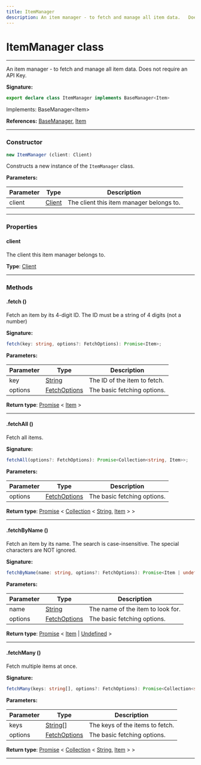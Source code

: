 ```yaml
---
title: ItemManager
description: An item manager - to fetch and manage all item data.   Does not require an API Key.
---
```


# ItemManager class

---

An item manager - to fetch and manage all item data.   Does not require an API Key.

**Signature:**

```ts
export declare class ItemManager implements BaseManager<Item> 
```

Implements: BaseManager&lt;Item&gt;

**References:** [BaseManager](/api/basemanager), [Item](/api/item)

---

### Constructor

```ts
new ItemManager (client: Client)
```

Constructs a new instance of the `ItemManager` class.

**Parameters:**

| Parameter | Type | Description |
| --------- | ---- | ----------- |
| client | [Client](/api/client) | The client this item manager belongs to. |
---

### Properties

#### client

The client this item manager belongs to.



**Type**: [Client](/api/client)

---

### Methods

#### .fetch ()

Fetch an item by its 4-digit ID. The ID must be a string of 4 digits (not a number)




**Signature:**

```ts
fetch(key: string, options?: FetchOptions): Promise<Item>;
```

**Parameters:**

| Parameter | Type | Description |
| --------- | ---- | ----------- |
| key | [String](https://developer.mozilla.org/en-US/docs/Web/JavaScript/Reference/Global_Objects/String) | The ID of the item to fetch. |
| options | [FetchOptions](/api/fetchoptions) | The basic fetching options. |

**Return type**: [Promise](https://developer.mozilla.org/en-US/docs/Web/JavaScript/Reference/Global_Objects/Promise) \< [Item](/api/item) \>

---

#### .fetchAll ()

Fetch all items.




**Signature:**

```ts
fetchAll(options?: FetchOptions): Promise<Collection<string, Item>>;
```

**Parameters:**

| Parameter | Type | Description |
| --------- | ---- | ----------- |
| options | [FetchOptions](/api/fetchoptions) | The basic fetching options. |

**Return type**: [Promise](https://developer.mozilla.org/en-US/docs/Web/JavaScript/Reference/Global_Objects/Promise) \< [Collection](https://discord.js.org/#/docs/collection/stable/class/Collection) \< [String](https://developer.mozilla.org/en-US/docs/Web/JavaScript/Reference/Global_Objects/String), [Item](/api/item) \> \>

---

#### .fetchByName ()

Fetch an item by its name. The search is case-insensitive. The special characters are NOT ignored.




**Signature:**

```ts
fetchByName(name: string, options?: FetchOptions): Promise<Item | undefined>;
```

**Parameters:**

| Parameter | Type | Description |
| --------- | ---- | ----------- |
| name | [String](https://developer.mozilla.org/en-US/docs/Web/JavaScript/Reference/Global_Objects/String) | The name of the item to look for. |
| options | [FetchOptions](/api/fetchoptions) | The basic fetching options. |

**Return type**: [Promise](https://developer.mozilla.org/en-US/docs/Web/JavaScript/Reference/Global_Objects/Promise) \< [Item](/api/item) \| [Undefined](https://developer.mozilla.org/en-US/docs/Web/JavaScript/Reference/Global_Objects/undefined) \>

---

#### .fetchMany ()

Fetch multiple items at once.




**Signature:**

```ts
fetchMany(keys: string[], options?: FetchOptions): Promise<Collection<string, Item>>;
```

**Parameters:**

| Parameter | Type | Description |
| --------- | ---- | ----------- |
| keys | [String](https://developer.mozilla.org/en-US/docs/Web/JavaScript/Reference/Global_Objects/String)[] | The keys of the items to fetch. |
| options | [FetchOptions](/api/fetchoptions) | The basic fetching options. |

**Return type**: [Promise](https://developer.mozilla.org/en-US/docs/Web/JavaScript/Reference/Global_Objects/Promise) \< [Collection](https://discord.js.org/#/docs/collection/stable/class/Collection) \< [String](https://developer.mozilla.org/en-US/docs/Web/JavaScript/Reference/Global_Objects/String), [Item](/api/item) \> \>

---

